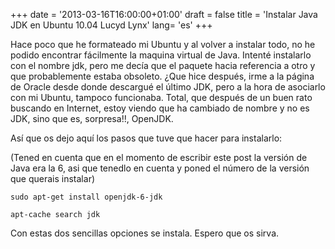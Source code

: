 +++
date = '2013-03-16T16:00:00+01:00'
draft = false
title = 'Instalar Java JDK en Ubuntu 10.04 Lucyd Lynx'
lang=  'es'
+++

Hace poco que he formateado mi Ubuntu y al volver a instalar todo, no he podido encontrar fácilmente la maquina virtual de Java. Intenté instalarlo con el nombre jdk, pero me decía que el paquete hacia referencia a otro y que probablemente estaba obsoleto. ¿Que hice después, irme a la página de Oracle desde donde descargué el último JDK, pero a la hora de asociarlo con mi Ubuntu, tampoco funcionaba. Total, que después de un buen rato buscando en Internet, estoy viendo que ha cambiado de nombre y no es JDK, sino que es,  sorpresa!!, OpenJDK.

Así que os dejo aquí los pasos que tuve que hacer para instalarlo:

(Tened en cuenta que en el momento de escribir este post la versión de Java era la 6, asi que tenedlo en cuenta y poned el número de la versión que querais instalar)

```sudo apt-get install openjdk-6-jdk```

```apt-cache search jdk```

Con estas dos sencillas opciones se instala. Espero que os sirva.